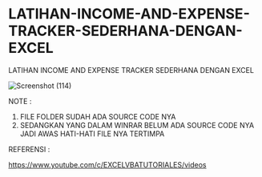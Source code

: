 # LATIHAN-INCOME-AND-EXPENSE-TRACKER-SEDERHANA-DENGAN-EXCEL
LATIHAN INCOME AND EXPENSE TRACKER SEDERHANA DENGAN EXCEL

![Screenshot (114)](https://user-images.githubusercontent.com/57186921/120333467-4b073500-c322-11eb-82c6-9cbc53f56394.png)

NOTE :

1. FILE FOLDER SUDAH ADA SOURCE CODE NYA
2. SEDANGKAN YANG DALAM WINRAR BELUM ADA SOURCE CODE NYA JADI AWAS HATI-HATI FILE NYA TERTIMPA


REFERENSI :

https://www.youtube.com/c/EXCELVBATUTORIALES/videos
